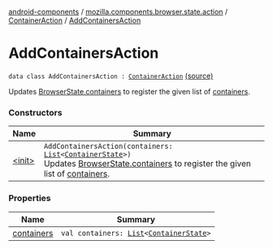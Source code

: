 [android-components](../../../index.md) / [mozilla.components.browser.state.action](../../index.md) / [ContainerAction](../index.md) / [AddContainersAction](./index.md)

# AddContainersAction

`data class AddContainersAction : `[`ContainerAction`](../index.md) [(source)](https://github.com/mozilla-mobile/android-components/blob/master/components/browser/state/src/main/java/mozilla/components/browser/state/action/BrowserAction.kt#L607)

Updates [BrowserState.containers](../../../mozilla.components.browser.state.state/-browser-state/containers.md) to register the given list of [containers](containers.md).

### Constructors

| Name | Summary |
|---|---|
| [&lt;init&gt;](-init-.md) | `AddContainersAction(containers: `[`List`](https://kotlinlang.org/api/latest/jvm/stdlib/kotlin.collections/-list/index.html)`<`[`ContainerState`](../../../mozilla.components.browser.state.state/-container-state/index.md)`>)`<br>Updates [BrowserState.containers](../../../mozilla.components.browser.state.state/-browser-state/containers.md) to register the given list of [containers](containers.md). |

### Properties

| Name | Summary |
|---|---|
| [containers](containers.md) | `val containers: `[`List`](https://kotlinlang.org/api/latest/jvm/stdlib/kotlin.collections/-list/index.html)`<`[`ContainerState`](../../../mozilla.components.browser.state.state/-container-state/index.md)`>` |
